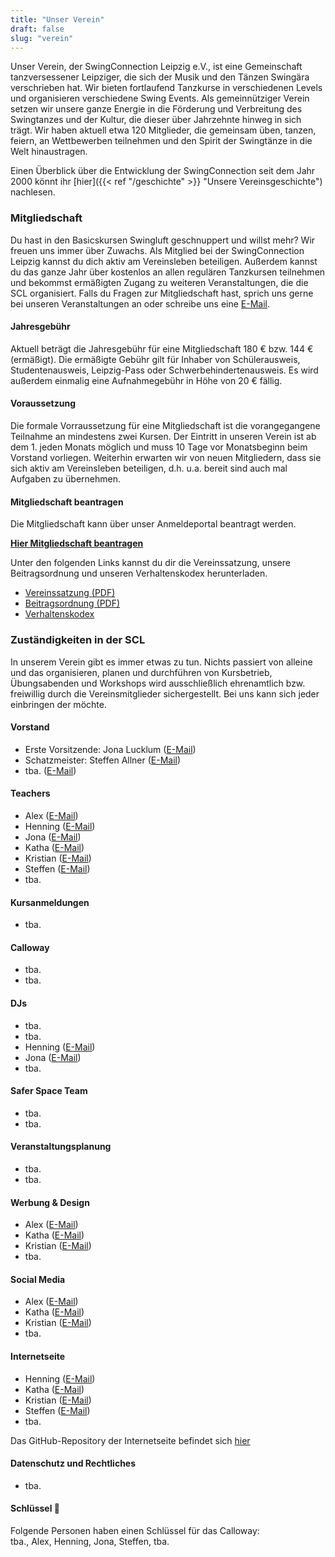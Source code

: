 ```yaml
---
title: "Unser Verein"
draft: false
slug: "verein"
---
```


Unser Verein, der SwingConnection Leipzig e.V., ist eine Gemeinschaft tanzversessener Leipziger, die sich der Musik und den Tänzen Swingära verschrieben hat. Wir bieten fortlaufend Tanzkurse in verschiedenen Levels und organisieren verschiedene Swing Events. Als gemeinnütziger Verein setzen wir unsere ganze Energie in die Förderung und Verbreitung des Swingtanzes und der Kultur, die dieser über Jahrzehnte hinweg in sich trägt. Wir haben aktuell etwa 120 Mitglieder, die gemeinsam üben, tanzen, feiern, an Wettbewerben teilnehmen und den Spirit der Swingtänze in die Welt hinaustragen.

Einen Überblick über die Entwicklung der SwingConnection seit dem Jahr 2000 könnt ihr [hier]({{< ref "/geschichte" >}} "Unsere Vereinsgeschichte") nachlesen.

### Mitgliedschaft
Du hast in den Basicskursen Swingluft geschnuppert und willst mehr? Wir freuen uns immer über Zuwachs. Als Mitglied bei der SwingConnection Leipzig kannst du dich aktiv am Vereinsleben beteiligen. Außerdem kannst du das ganze Jahr über kostenlos an allen regulären Tanzkursen teilnehmen und bekommst ermäßigten Zugang zu weiteren Veranstaltungen, die die SCL organisiert. Falls du Fragen zur Mitgliedschaft hast, sprich uns gerne bei unseren Veranstaltungen an oder schreibe uns eine [E-Mail](info@swingconnection-leipzig.com).

#### Jahresgebühr
Aktuell beträgt die Jahresgebühr für eine Mitgliedschaft 180 € bzw. 144 € (ermäßigt). Die ermäßigte Gebühr gilt für Inhaber von Schülerausweis, Studentenausweis, Leipzig-Pass oder Schwerbehindertenausweis. Es wird außerdem einmalig eine Aufnahmegebühr in Höhe von 20 € fällig.  

#### Voraussetzung
Die formale Vorraussetzung für eine Mitgliedschaft ist die vorangegangene Teilnahme an mindestens zwei Kursen. Der Eintritt in unseren Verein ist ab dem 1. jeden Monats möglich und muss 10 Tage vor Monatsbeginn beim Vorstand vorliegen. Weiterhin erwarten wir von neuen Mitgliedern, dass sie sich aktiv am Vereinsleben beteiligen, d.h. u.a. bereit sind auch mal Aufgaben zu übernehmen.

#### Mitgliedschaft beantragen
Die Mitgliedschaft kann über unser Anmeldeportal beantragt werden.  

**[Hier Mitgliedschaft beantragen](https://easyverein.com/public/SCL/applicationform/3255)**

Unter den folgenden Links kannst du dir die Vereinssatzung, unsere Beitragsordnung und unseren Verhaltenskodex herunterladen.

- [Vereinssatzung (PDF)]()
- [Beitragsordnung (PDF)](../SCL_Beitragsordnung_2000.pdf)       
- [Verhaltenskodex](https://docs.google.com/document/d/1EpcW5ju8RwoBK17TJuWFc2o_GQM9j8C42rYCSFf-o08/edit)

### Zuständigkeiten in der SCL
In unserem Verein gibt es immer etwas zu tun. Nichts passiert von alleine und das organisieren, planen und durchführen von Kursbetrieb, Übungsabenden und Workshops wird ausschließlich ehrenamtlich bzw. freiwillig durch die Vereinsmitglieder sichergestellt. Bei uns kann sich jeder einbringen der möchte. 

#### Vorstand
- Erste Vorsitzende: Jona Lucklum ([E-Mail](tba.))  
- Schatzmeister: Steffen Allner ([E-Mail](tba.))  
- tba. ([E-Mail](tba.))

#### Teachers
- Alex ([E-Mail](tba.))
- Henning ([E-Mail](tba.))
- Jona ([E-Mail](tba.))
- Katha ([E-Mail](tba.))
- Kristian ([E-Mail](tba.))
- Steffen ([E-Mail](tba.))
- tba.

#### Kursanmeldungen
- tba.

#### Calloway
- tba.
- tba.

#### DJs
- tba.
- tba.
- Henning ([E-Mail](tba.))
- Jona ([E-Mail](tba.))
- tba.

#### Safer Space Team
- tba.
- tba.

#### Veranstaltungsplanung
- tba.
- tba.

#### Werbung & Design
- Alex ([E-Mail](tba.))
- Katha ([E-Mail](tba.))
- Kristian ([E-Mail](tba.))
- tba.

#### Social Media
- Alex ([E-Mail](tba.))
- Katha ([E-Mail](tba.))
- Kristian ([E-Mail](tba.))
- tba.

#### Internetseite
- Henning ([E-Mail](tba.))
- Katha ([E-Mail](tba.))
- Kristian ([E-Mail](tba.))
- Steffen ([E-Mail](tba.))
- tba.

Das GitHub-Repository der Internetseite befindet sich [hier](https://github.com/hnolzen/swingconnection)

#### Datenschutz und Rechtliches
- tba.

#### Schlüssel :key:
Folgende Personen haben einen Schlüssel für das Calloway:  
tba., Alex, Henning, Jona, Steffen, tba.
